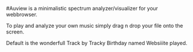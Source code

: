 #Auview
is a minimalistic spectrum analyzer/visualizer for your webbrowser.

To play and analyze your own music simply drag n drop your file onto the screen.

Default is the wonderfull Track by Tracky Birthday named Websiiite played.
